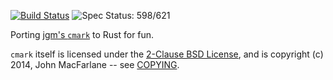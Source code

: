 [![Build Status](https://travis-ci.org/kivikakk/comrak.svg?branch=master)](https://travis-ci.org/kivikakk/comrak)
![Spec Status: 598/621](https://img.shields.io/badge/specs-598%2F621-yellow.svg)

Porting [jgm's `cmark`](https://github.com/jgm/cmark) to Rust for fun.

`cmark` itself is licensed under the [2-Clause BSD License](https://opensource.org/licenses/BSD-2-Clause),
and is copyright (c) 2014, John MacFarlane -- see
[COPYING](https://github.com/jgm/cmark/blob/118ebb338840d67005ee57ec39060d2b68f4ec7c/COPYING).
